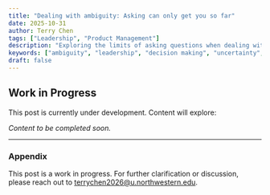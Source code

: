 ```yaml
---
title: "Dealing with ambiguity: Asking can only get you so far"
date: 2025-10-31
author: Terry Chen
tags: ["Leadership", "Product Management"]
description: "Exploring the limits of asking questions when dealing with ambiguous situations and alternative strategies for navigating uncertainty in complex environments."
keywords: ["ambiguity", "leadership", "decision making", "uncertainty", "product management", "problem solving"]
draft: false
---
```


## Work in Progress

This post is currently under development. Content will explore:

*Content to be completed soon.*

---

### Appendix 
This post is a work in progress. For further clarification or discussion, please reach out to terrychen2026@u.northwestern.edu.
